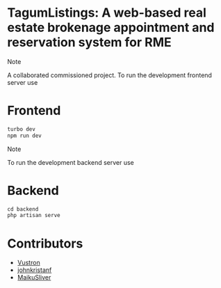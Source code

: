 # **TagumListings: A web-based real estate brokenage appointment and reservation system for RME**

> [!NOTE]
> A collaborated commissioned project.
> To run the development frontend server use

# Frontend

``` javascript
turbo dev
npm run dev
```

> [!NOTE]
> To run the development backend server use

# Backend

```javascript
cd backend
php artisan serve
```

# **Contributors**

- <a href="https://github.com/Vustron">Vustron</a>
- <a href="https://github.com/johnkristanf">johnkristanf</a>
- <a href="https://github.com/MaikuSliver">MaikuSliver</a>
